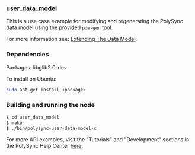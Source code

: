 ### user_data_model

This is a use case example for modifying and regenerating the PolySync data model using the provided `pdm-gen` tool.

For more information see: [Extending The Data Model](https://help.polysync.io/articles/development/application-development/extending-the-data-model/).

### Dependencies

Packages: libglib2.0-dev

To install on Ubuntu: 

```bash
sudo apt-get install <package>
```

### Building and running the node

```bash
$ cd user_data_model
$ make
$ ./bin/polysync-user-data-model-c 
```

For more API examples, visit the "Tutorials" and "Development" sections in the PolySync Help Center [here](https://help.polysync.io/articles/).
